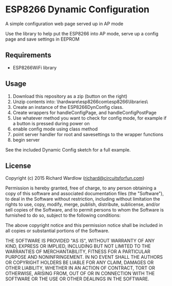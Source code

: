 ESP8266 Dynamic Configuration
====================

A simple configuration web page served up in AP mode

Use the library to help put the ESP8266 into AP mode, serve up a config page and save settings in EEPROM

Requirements
------------
- ESP8266WiFi library

Usage
-----
1. Download this repository as a zip (button on the right)
2. Unzip contents into: <Arduino Root Path>\hardware\esp8266com\esp8266\libraries\
3. Create an instance of the ESP8266DynConfig class.
4. Create wrappers for handleConfigPage, and handleConfigPostPage
5. Use whatever method you want to check for config mode, for example if a button is pressed during power on
6. enable config mode using class method
7. point server handler for root and savesettings to the wrapper functions
8. begin server 

See the included Dynamic Config sketch for a full example.

License
-------
Copyright (c) 2015 Richard Wardlow (richard@circuitsforfun.com)

Permission is hereby granted, free of charge, to any person obtaining a copy
of this software and associated documentation files (the "Software"), to deal
in the Software without restriction, including without limitation the rights
to use, copy, modify, merge, publish, distribute, sublicense, and/or sell
copies of the Software, and to permit persons to whom the Software is
furnished to do so, subject to the following conditions:

The above copyright notice and this permission notice shall be included in
all copies or substantial portions of the Software.

THE SOFTWARE IS PROVIDED "AS IS", WITHOUT WARRANTY OF ANY KIND, EXPRESS OR
IMPLIED, INCLUDING BUT NOT LIMITED TO THE WARRANTIES OF MERCHANTABILITY,
FITNESS FOR A PARTICULAR PURPOSE AND NONINFRINGEMENT. IN NO EVENT SHALL THE
AUTHORS OR COPYRIGHT HOLDERS BE LIABLE FOR ANY CLAIM, DAMAGES OR OTHER
LIABILITY, WHETHER IN AN ACTION OF CONTRACT, TORT OR OTHERWISE, ARISING FROM,
OUT OF OR IN CONNECTION WITH THE SOFTWARE OR THE USE OR OTHER DEALINGS IN
THE SOFTWARE.
